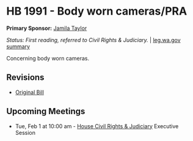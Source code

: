 # HB 1991 - Body worn cameras/PRA
**Primary Sponsor:** [Jamila Taylor](/person/leg/jamila.taylor.md)

*Status: First reading, referred to Civil Rights & Judiciary.* | [leg.wa.gov summary](https://app.leg.wa.gov/billsummary?BillNumber=1991&Year=2021)

Concerning body worn cameras.

## Revisions
* [Original Bill](1/)

## Upcoming Meetings
* Tue, Feb 1 at 10:00 am - [House Civil Rights & Judiciary](/house/2021-22/CRJ/) Executive Session